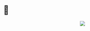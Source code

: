 # 👋

<p align="center">
    <img src="https://i.pinimg.com/originals/d7/64/84/d76484f755763b87d45ec9c56e21b37c.gif">
</p>
